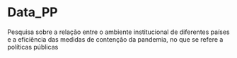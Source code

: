# Data_PP
Pesquisa sobre a relação entre o ambiente institucional de diferentes países e a eficiência das medidas de contenção da pandemia, no que se refere a políticas públicas
